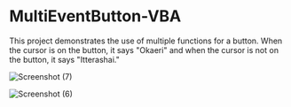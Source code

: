 # MultiEventButton-VBA
This project demonstrates the use of multiple functions for a button. When the cursor is on the button, it says "Okaeri" and when the cursor is not on the button, it says "Itterashai." 

![Screenshot (7)](https://user-images.githubusercontent.com/56721456/112745353-af381080-8fe2-11eb-99ab-7efd7f045cb3.png)

![Screenshot (6)](https://user-images.githubusercontent.com/56721456/112745358-b52df180-8fe2-11eb-9c04-5137304c4757.png)
